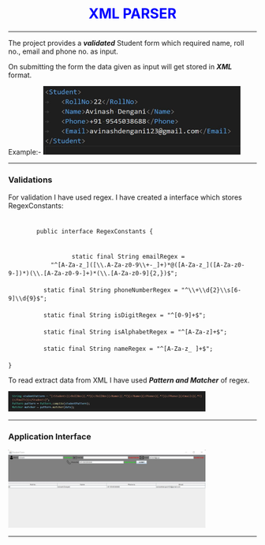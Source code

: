 <h1 align="center" class="text-white" style="color:blue;"> XML PARSER </h1>

<hr>


<p>The project provides a <b><i>validated</i></b> Student form which required name, roll no., email and phone no. as input.</p>
<p>On submitting the form the data given as input will get stored in <b><i>XML</i></b> format.</p>
<p>Example:-
    <img src="https://github.com/avinashdengani/XMLParser/blob/master/screenshots/XMLExample.jpg" width="400">
</p>

<hr>

<h3>Validations</h3>
<p>For validation I have used regex. I have created a interface which stores RegexConstants:


<code>
    <br>
        public interface RegexConstants {
        <br>
	        &emsp;&emsp;&emsp;&emsp;&emsp;&emsp;static final String emailRegex =
	        "^[A-Za-z_]([\\.A-Za-z0-9\\+-_]+)*@([A-Za-z_]([A-Za-z0-9-])*)(\\.[A-Za-z0-9-]+)*(\\.[A-Za-z0-9]{2,})$";<br>
	&emsp;&emsp;&emsp;&emsp;&emsp;&emsp;static final String phoneNumberRegex = "^\\+\\d{2}\\s[6-9]\\d{9}$";<br>
	&emsp;&emsp;&emsp;&emsp;&emsp;&emsp;static final String isDigitRegex = "^[0-9]+$";<br>
	&emsp;&emsp;&emsp;&emsp;&emsp;&emsp;static final String isAlphabetRegex = "^[A-Za-z]+$";<br>
	&emsp;&emsp;&emsp;&emsp;&emsp;&emsp;static final String nameRegex = "^[A-Za-z_ ]+$";<br>
}
</code>
</p>


<p>To read extract data from XML I have used <i><b>Pattern and Matcher</b></i> of regex.</p>

<p>
    <img src="https://github.com/avinashdengani/XMLParser/blob/master/screenshots/PatternAndMatcher.jpg" width="400">
</p>

<hr>


<h3>Application Interface</h3>
<p>
    <img src="https://github.com/avinashdengani/XMLParser/blob/master/screenshots/StudentForm.jpg" width="400">
</p>

<hr>